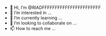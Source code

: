 - 👋 Hi, I’m @RIADFFFFFFFFFFFFFFFFFFFFFFF
- 👀 I’m interested in ...
- 🌱 I’m currently learning ...
- 💞️ I’m looking to collaborate on ...
- 📫 How to reach me ...

<!---
RIADFFFFFFFFFFFFFFFFFFFFFFF/RIADFFFFFFFFFFFFFFFFFFFFFFF is a ✨ special ✨ repository because its `README.md` (this file) appears on your GitHub profile.
You can click the Preview link to take a look at your changes.
--->
